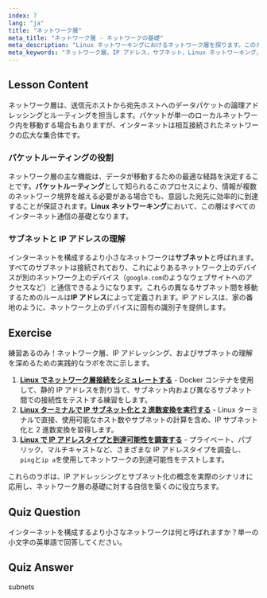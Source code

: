 ```yaml
---
index: 7
lang: "ja"
title: "ネットワーク層"
meta_title: "ネットワーク層 - ネットワークの基礎"
meta_description: "Linux ネットワーキングにおけるネットワーク層を探ります。このガイドでは、IP アドレスとサブネットがどのようにデータ伝送のためのパケットルーティングを可能にするかを解説します。"
meta_keywords: "ネットワーク層，IP アドレス，サブネット，Linux ネットワーキング，パケットルーティング，データ伝送，OSI 参照モデル，IP パケット"
---
```


## Lesson Content

ネットワーク層は、送信元ホストから宛先ホストへのデータパケットの論理アドレッシングとルーティングを担当します。パケットが単一のローカルネットワーク内を移動する場合もありますが、インターネットは相互接続されたネットワークの広大な集合体です。

### パケットルーティングの役割

ネットワーク層の主な機能は、データが移動するための最適な経路を決定することです。**パケットルーティング**として知られるこのプロセスにより、情報が複数のネットワーク境界を越える必要がある場合でも、意図した宛先に効率的に到達することが保証されます。**Linux ネットワーキング**において、この層はすべてのインターネット通信の基礎となります。

### サブネットと IP アドレスの理解

インターネットを構成するより小さなネットワークは**サブネット**と呼ばれます。すべてのサブネットは接続されており、これによりあるネットワーク上のデバイスが別のネットワーク上のデバイス（`google.com`のようなウェブサイトへのアクセスなど）と通信できるようになります。これらの異なるサブネット間を移動するためのルールは**IP アドレス**によって定義されます。IP アドレスは、家の番地のように、ネットワーク上のデバイスに固有の識別子を提供します。

## Exercise

練習あるのみ！ネットワーク層、IP アドレッシング、およびサブネットの理解を深めるための実践的なラボを次に示します。

1.  **[Linux でネットワーク層接続をシミュレートする](https://labex.io/ja/labs/comptia-simulate-network-layer-connectivity-in-linux-592752)** - Docker コンテナを使用して、静的 IP アドレスを割り当て、サブネット内および異なるサブネット間での接続性をテストする練習をします。
2.  **[Linux ターミナルで IP サブネット化と 2 進数変換を実行する](https://labex.io/ja/labs/comptia-perform-ip-subnetting-and-binary-conversion-in-the-linux-terminal-592782)** - Linux ターミナルで直接、使用可能なホスト数やサブネットの計算を含め、IP サブネット化と 2 進数変換を習得します。
3.  **[Linux で IP アドレスタイプと到達可能性を調査する](https://labex.io/ja/labs/comptia-explore-ip-address-types-and-reachability-in-linux-592780)** - プライベート、パブリック、マルチキャストなど、さまざまな IP アドレスタイプを調査し、`ping`と`ip a`を使用してネットワークの到達可能性をテストします。

これらのラボは、IP アドレッシングとサブネット化の概念を実際のシナリオに応用し、ネットワーク層の基礎に対する自信を築くのに役立ちます。

## Quiz Question

インターネットを構成するより小さなネットワークは何と呼ばれますか？単一の小文字の英単語で回答してください。

## Quiz Answer

subnets
